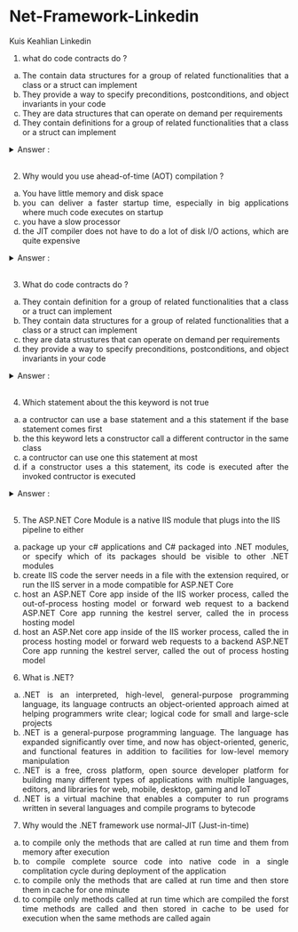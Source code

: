 # Net-Framework-Linkedin
Kuis Keahlian Linkedin

1. what do code contracts do ?
<ol type="a" align="justify">
<li> The contain data structures for a group of related functionalities that a class or a struct can implement</li>
<li> They provide a way to specify preconditions, postconditions, and object invariants in your code</li>
<li> They are data structures that can operate on demand per requirements</li>
<li> They contain definitions for a group of related functionalities that a class or a struct can implement</li></ol>

<details>
<summary markdown="span">Answer :</summary>
<p align="justify"> b. They provide a way to specify preconditions, postconditions, and object invariants in your code </p>
</details>
</br>

2. Why would you use ahead-of-time (AOT) compilation ?
<ol type="a" align="justify">
  <li> You have little memory and disk space</li>
<li> you can deliver a faster startup time, especially in big applications where much code executes on startup</li>
  <li> you have a slow processor</li>
  <li> the JIT compiler does not have to do a lot of disk I/O actions, which are quite expensive</li></ol>

<details>
<summary markdown="span">Answer :</summary>
<p align="justify"> b. you can deliver a faster startup time, especially in big applications where much code executes on startup </p>
</details>
</br>

3. What do code contracts do ?
<ol type="a" align="justify">
<li> They contain definition for a group of related functionalities that a class or a truct can implement</li>
<li>They contain data structures for a group of related functionalities that a class or a struct can implement</li>
  <li>  they are data strustures that can operate on demand per requirements</li>
<li>  they provide a way to specify preconditions, postconditions, and object invariants in your code</li></ol>
  
<details>
<summary markdown="span">Answer :</summary>
<p align="justify"> d. they provide a way to specify preconditions, postconditions, and object invariants in your code</p>
</details>
</br>
  
4. Which statement about the this keyword is not true 
  <ol type="a" align="justify">
<li>a contructor can use a base statement and a this statement if the base statement comes first</li>
  <li>the this keyword lets a constructor call a different contructor in the same class</li>
  <li>  a contructor can use one this statement at most</li>
<li> if a constructor uses a this statement, its code is executed after the invoked contructor is executed</li></ol>

<details>
<summary markdown="span">Answer :</summary>
<p align="justify"> a. a contructor can use a base statement and a this statement if the base statement comes first</p>
</details>
</br>

5. The ASP.NET Core Module is a native IIS module that plugs into the IIS pipeline to either
<ol type="a" align="justify">
<li>package up your c# applications and C# packaged into .NET modules, or specify which of its packages should be visible to other .NET modules</li>
<li>create IIS code the server needs in a file with the extension required, or run the IIS server in a mode compatible for ASP.NET Core</li>
<li>host an ASP.NET Core app inside of the IIS worker process, called the out-of-process hosting model or forward web request to a backend ASP.NET Core app running the kestrel server, called the in process hosting model</li>
<li>  host an ASP.Net core app inside of the IIS worker process, called the in process hosting model or forward web requests to a backend ASP.NET Core app running the kestrel server, called the out of process hosting model</li></ol>

6. What is .NET?
<ol type="a" align="justify">
<li>.NET is an interpreted, high-level, general-purpose programming language, its language contructs an object-oriented approach aimed at helping programmers write clear; logical code for small and large-scle projects</li>
<li>.NET is a general-purpose programming language. The language has expanded significantly over time, and now has object-oriented, generic, and functional features in addition to facilities for low-level memory manipulation</li>
<li>.NET is a free, cross platform, open source developer platform for building many different types of applications with multiple languages, editors, and libraries for web, mobile, desktop, gaming and IoT</li>
<li>.NET is a virtual machine that enables a computer to run programs written in several languages and compile programs to bytecode</li> </ol>
  
7. Why would the .NET framework use normal-JIT (Just-in-time)  
  <ol type="a" align="justify">
<li>to compile only the methods that are called at run time and them from memory after execution </li>
<li>to compile complete source code into native code in a single complitation cycle during deployment of the application</li>
<li>to compile only the methods that are called at run time and then store them in cache for one minute</li>
<li>to compile only methods called at run time which are compiled the forst time methods are called and then stored in cache to be used for execution when the same methods are called again</li></ol>
  
  

